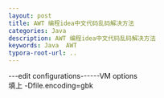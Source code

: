 ```yaml
---
layout: post
title: AWT 编程idea中文代码乱码解决方法
categories: Java
description: AWT 编程idea中文代码乱码解决方法
keywords: Java 	AWT
typora-root-url: .. 
---
```


---edit configurations------VM options    
填上
-Dfile.encoding=gbk